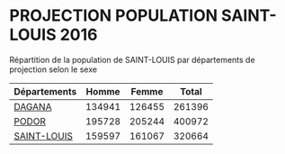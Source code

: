 # PROJECTION POPULATION SAINT-LOUIS 2016
	
Répartition de la population de SAINT-LOUIS par départements de projection selon le sexe
	
| Départements  | Homme | Femme | Total |
| --------- |:-----:|:-----:|:-----:|
| [DAGANA](DAGANA) | 134941 | 126455 | 261396 |
| [PODOR](PODOR) | 195728 | 205244 | 400972 |
| [SAINT-LOUIS](SAINT-LOUIS) | 159597 | 161067 | 320664 |
